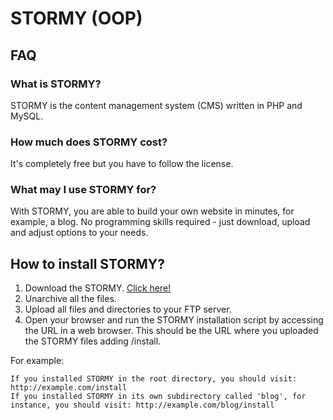# STORMY (OOP)

## FAQ

### What is STORMY?
STORMY is the content management system (CMS) written in PHP and MySQL.

### How much does STORMY cost?
It's completely free but you have to follow the license.

### What may I use STORMY for?
With STORMY, you are able to build your own website in minutes, for example, a blog. No programming skills required - just download, upload and adjust options to your needs.

## How to install STORMY?

1. Download the STORMY. [Click here!](https://github.com/Iamhexi/STORMY-OOP/archive/master.zip)
2. Unarchive all the files.
3. Upload all files and directories to your FTP server.
4. Open your browser and run the STORMY installation script by accessing the URL in a web browser. This should be the URL where you uploaded the STORMY files adding /install.
  
  For example:
   
    If you installed STORMY in the root directory, you should visit: http://example.com/install
    If you installed STORMY in its own subdirectory called 'blog', for instance, you should visit: http://example.com/blog/install
